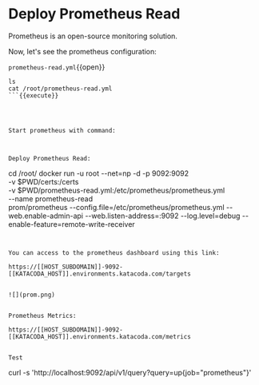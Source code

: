 # Deploy Prometheus Read

Prometheus is an open-source monitoring solution.

Now, let's see the prometheus configuration:

`prometheus-read.yml`{{open}}



```
ls
cat /root/prometheus-read.yml
```{{execute}}




Start prometheus with command:



Deploy Prometheus Read:

```
cd /root/
docker run -u root --net=np -d -p 9092:9092 \
    -v $PWD/certs:/certs \
    -v $PWD/prometheus-read.yml:/etc/prometheus/prometheus.yml \
    --name prometheus-read \
    prom/prometheus --config.file=/etc/prometheus/prometheus.yml --web.enable-admin-api --web.listen-address=:9092 --log.level=debug --enable-feature=remote-write-receiver
```{{execute}}


You can access to the prometheus dashboard using this link:

https://[[HOST_SUBDOMAIN]]-9092-[[KATACODA_HOST]].environments.katacoda.com/targets


![](prom.png)


Prometheus Metrics:

https://[[HOST_SUBDOMAIN]]-9092-[[KATACODA_HOST]].environments.katacoda.com/metrics


Test

```
curl -s 'http://localhost:9092/api/v1/query?query=up\{job="prometheus"\}'
```{{execute}}